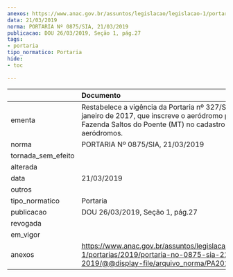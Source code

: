 ```yaml
---
anexos: https://www.anac.gov.br/assuntos/legislacao/legislacao-1/portarias/2019/portaria-no-0875-sia-21-03-2019/@@display-file/arquivo_norma/PA2019-0875.pdf
data: 21/03/2019
norma: PORTARIA Nº 0875/SIA, 21/03/2019
publicacao: DOU 26/03/2019, Seção 1, pág.27
tags:
- portaria
tipo_normatico: Portaria
hide: 
- toc 
 
---
```


|                    | Documento                                                                                                                                                          |
|:-------------------|:-------------------------------------------------------------------------------------------------------------------------------------------------------------------|
| ementa             | Restabelece a vigência da Portaria nº 327/SIA, de 30 de janeiro de 2017, que inscreve o aeródromo privado Fazenda Saltos do Poente (MT) no cadastro de aeródromos. |
| norma              | PORTARIA Nº 0875/SIA, 21/03/2019                                                                                                                                   |
| tornada_sem_efeito |                                                                                                                                                                    |
| alterada           |                                                                                                                                                                    |
| data               | 21/03/2019                                                                                                                                                         |
| outros             |                                                                                                                                                                    |
| tipo_normatico     | Portaria                                                                                                                                                           |
| publicacao         | DOU 26/03/2019, Seção 1, pág.27                                                                                                                                    |
| revogada           |                                                                                                                                                                    |
| em_vigor           |                                                                                                                                                                    |
| anexos             | https://www.anac.gov.br/assuntos/legislacao/legislacao-1/portarias/2019/portaria-no-0875-sia-21-03-2019/@@display-file/arquivo_norma/PA2019-0875.pdf               |